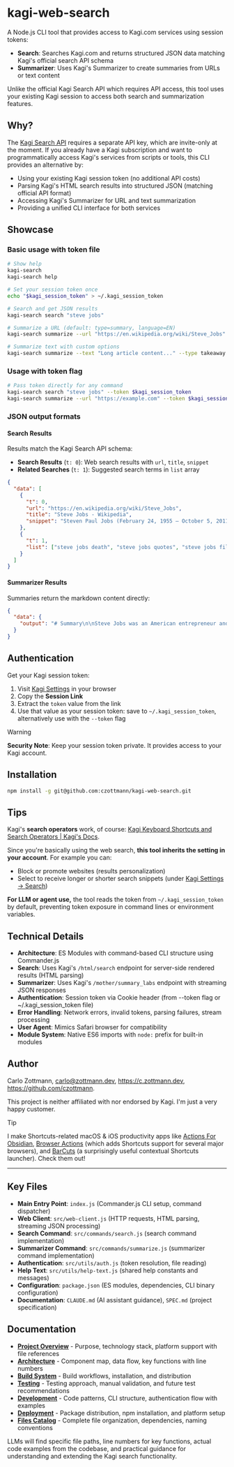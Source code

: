 # kagi-web-search

A Node.js CLI tool that provides access to Kagi.com services using session tokens:

- **Search**: Searches Kagi.com and returns structured JSON data matching Kagi's official search API schema
- **Summarizer**: Uses Kagi's Summarizer to create summaries from URLs or text content

Unlike the official Kagi Search API which requires API access, this tool uses your existing Kagi session to access both search and summarization features.


## Why?

The [Kagi Search API](https://help.kagi.com/kagi/api/overview.html) requires a separate API key, which are invite-only at the moment. If you already have a Kagi subscription and want to programmatically access Kagi's services from scripts or tools, this CLI provides an alternative by:

- Using your existing Kagi session token (no additional API costs)
- Parsing Kagi's HTML search results into structured JSON (matching official API format)
- Accessing Kagi's Summarizer for URL and text summarization
- Providing a unified CLI interface for both services


## Showcase

### Basic usage with token file

```bash
# Show help
kagi-search
kagi-search help

# Set your session token once
echo "$kagi_session_token" > ~/.kagi_session_token

# Search and get JSON results
kagi-search search "steve jobs"

# Summarize a URL (default: type=summary, language=EN)
kagi-search summarize --url "https://en.wikipedia.org/wiki/Steve_Jobs"

# Summarize text with custom options
kagi-search summarize --text "Long article content..." --type takeaway --language DE
```

### Usage with token flag

```bash
# Pass token directly for any command
kagi-search search "steve jobs" --token $kagi_session_token
kagi-search summarize --url "https://example.com" --token $kagi_session_token
```


### JSON output formats

#### Search Results
Results match the Kagi Search API schema:

- **Search Results** (`t: 0`): Web search results with `url`, `title`, `snippet`
- **Related Searches** (`t: 1`): Suggested search terms in `list` array

```json
{
  "data": [
    {
      "t": 0,
      "url": "https://en.wikipedia.org/wiki/Steve_Jobs",
      "title": "Steve Jobs - Wikipedia",
      "snippet": "Steven Paul Jobs (February 24, 1955 – October 5, 2011) was an American businessman..."
    },
    {
      "t": 1,
      "list": ["steve jobs death", "steve jobs quotes", "steve jobs film"]
    }
  ]
}
```

#### Summarizer Results
Summaries return the markdown content directly:

```json
{
  "data": {
    "output": "# Summary\n\nSteve Jobs was an American entrepreneur and inventor who co-founded Apple Inc..."
  }
}
```


## Authentication

Get your Kagi session token:

1. Visit [Kagi Settings](https://kagi.com/settings/user_details) in your browser
2. Copy the **Session Link**
3. Extract the `token` value from the link
4. Use that value as your session token: save to `~/.kagi_session_token`, alternatively use with the `--token` flag

> [!WARNING]
> **Security Note**: Keep your session token private. It provides access to your Kagi account.


## Installation

```bash
npm install -g git@github.com:czottmann/kagi-web-search.git
```

## Tips

Kagi's **search operators** work, of course: [Kagi Keyboard Shortcuts and Search Operators | Kagi's Docs](https://help.kagi.com/kagi/features/search-operators.html#search-operators-1).

Since you're basically using the web search, **this tool inherits the setting in your account**. For example you can:

- Block or promote websites (results personalization)
- Select to receive longer or shorter search snippets (under [Kagi Settings → Search](https://kagi.com/settings/search))

**For LLM or agent use,** the tool reads the token from `~/.kagi_session_token` by default, preventing token exposure in command lines or environment variables.


## Technical Details

- **Architecture**: ES Modules with command-based CLI structure using Commander.js
- **Search**: Uses Kagi's `/html/search` endpoint for server-side rendered results (HTML parsing)
- **Summarizer**: Uses Kagi's `/mother/summary_labs` endpoint with streaming JSON responses
- **Authentication**: Session token via Cookie header (from --token flag or ~/.kagi_session_token file)
- **Error Handling**: Network errors, invalid tokens, parsing failures, stream processing
- **User Agent**: Mimics Safari browser for compatibility
- **Module System**: Native ES6 imports with `node:` prefix for built-in modules

## Author

Carlo Zottmann, <carlo@zottmann.dev>, https://c.zottmann.dev, https://github.com/czottmann.

This project is neither affiliated with nor endorsed by Kagi. I'm just a very happy customer.

> [!TIP]
> I make Shortcuts-related macOS & iOS productivity apps like [Actions For Obsidian](https://actions.work/actions-for-obsidian), [Browser Actions](https://actions.work/browser-actions) (which adds Shortcuts support for several major browsers), and [BarCuts](https://actions.work/barcuts) (a surprisingly useful contextual Shortcuts launcher). Check them out!

---

## Key Files

- **Main Entry Point**: `index.js` (Commander.js CLI setup, command dispatcher)
- **Web Client**: `src/web-client.js` (HTTP requests, HTML parsing, streaming JSON processing)
- **Search Command**: `src/commands/search.js` (search command implementation)
- **Summarizer Command**: `src/commands/summarize.js` (summarizer command implementation)
- **Authentication**: `src/utils/auth.js` (token resolution, file reading)
- **Help Text**: `src/utils/help-text.js` (shared help constants and messages)
- **Configuration**: `package.json` (ES modules, dependencies, CLI binary configuration)
- **Documentation**: `CLAUDE.md` (AI assistant guidance), `SPEC.md` (project specification)

## Documentation

- **[Project Overview](docs/project-overview.md)** - Purpose, technology stack, platform support with file references
- **[Architecture](docs/architecture.md)** - Component map, data flow, key functions with line numbers
- **[Build System](docs/build-system.md)** - Build workflows, installation, and distribution
- **[Testing](docs/testing.md)** - Testing approach, manual validation, and future test recommendations
- **[Development](docs/development.md)** - Code patterns, CLI structure, authentication flow with examples
- **[Deployment](docs/deployment.md)** - Package distribution, npm installation, and platform setup
- **[Files Catalog](docs/files.md)** - Complete file organization, dependencies, naming conventions

LLMs will find specific file paths, line numbers for key functions, actual code examples from the codebase, and practical guidance for understanding and extending the Kagi search functionality.
